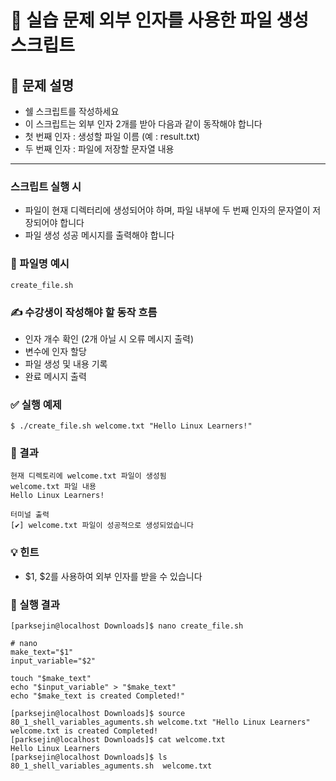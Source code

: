 # 🧪 실습 문제 외부 인자를 사용한 파일 생성 스크립트
## 📘 문제 설명
- 쉘 스크립트를 작성하세요
- 이 스크립트는 외부 인자 2개를 받아 다음과 같이 동작해야 합니다
- 첫 번째 인자 : 생성할 파일 이름 (예 : result.txt)
- 두 번째 인자 : 파일에 저장할 문자열 내용
---
### 스크립트 실행 시
- 파일이 현재 디렉터리에 생성되어야 하며, 파일 내부에 두 번째 인자의 문자열이 저장되어야 합니다
- 파일 생성 성공 메시지를 출력해야 합니다

### 📄 파일명 예시
```
create_file.sh
```
### ✍️ 수강생이 작성해야 할 동작 흐름
- 인자 개수 확인 (2개 아닐 시 오류 메시지 출력)
- 변수에 인자 할당
- 파일 생성 및 내용 기록
- 완료 메시지 출력
### ✅ 실행 예제
```
$ ./create_file.sh welcome.txt "Hello Linux Learners!"
```
### 📂 결과
```
현재 디렉토리에 welcome.txt 파일이 생성됨
welcome.txt 파일 내용
Hello Linux Learners!

터미널 출력
[✔] welcome.txt 파일이 성공적으로 생성되었습니다
```

### 💡 힌트
- $1, $2를 사용하여 외부 인자를 받을 수 있습니다

### 📂 실행 결과
```
[parksejin@localhost Downloads]$ nano create_file.sh
```
```
# nano
make_text="$1"
input_variable="$2"

touch "$make_text"
echo "$input_variable" > "$make_text"
echo "$make_text is created Completed!"
```
```
[parksejin@localhost Downloads]$ source 80_1_shell_variables_aguments.sh welcome.txt "Hello Linux Learners"
welcome.txt is created Completed!
[parksejin@localhost Downloads]$ cat welcome.txt 
Hello Linux Learners
[parksejin@localhost Downloads]$ ls
80_1_shell_variables_aguments.sh  welcome.txt
```